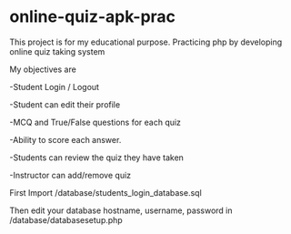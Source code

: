 # online-quiz-apk-prac

This project is for my educational purpose. Practicing php by developing online quiz taking system

My objectives are

-Student Login / Logout

-Student can edit their profile

-MCQ and True/False questions for each quiz

-Ability to score each answer.

-Students can review the quiz they have taken

-Instructor can add/remove quiz

First Import /database/students_login_database.sql

Then edit your database hostname, username, password in /database/databasesetup.php
